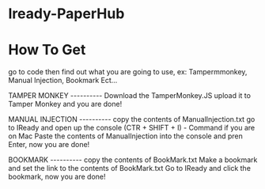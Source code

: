 # Iready-PaperHub

# How To Get
go to code then find out what you are going to use, ex: Tampermmonkey, Manual Injection, Bookmark Ect...

TAMPER MONKEY ----------
Download the TamperMonkey.JS
upload it to Tamper Monkey and you are done!

MANUAL INJECTION ----------
copy the contents of ManualInjection.txt
go to IReady and open up the console (CTR + SHIFT + I) - Command if you are on Mac
Paste the contents of ManualInjection into the console and pren Enter, now you are done!

BOOKMARK ----------
copy the contents of BookMark.txt
Make a bookmark and set the link to the contents of BookMark.txt
Go to IReady and click the bookmark, now you are done!
